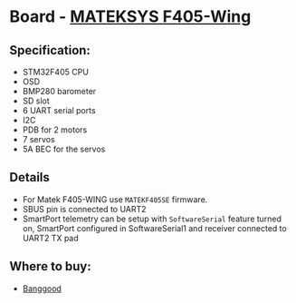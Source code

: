 # Board - [MATEKSYS F405-Wing](https://inavflight.com/shop/p/MATEKF405WING)

## Specification:

* STM32F405 CPU
* OSD
* BMP280 barometer
* SD slot
* 6 UART serial ports
* I2C
* PDB for 2 motors
* 7 servos
* 5A BEC for the servos

## Details

* For Matek F405-WING use `MATEKF405SE` firmware.
* SBUS pin is connected to UART2
* SmartPort telemetry can be setup with `SoftwareSerial` feature turned on, SmartPort configured in SoftwareSerial1 and receiver connected to UART2 TX pad

## Where to buy:

* [Banggood](https://inavflight.com/shop/p/MATEKF405WING)
